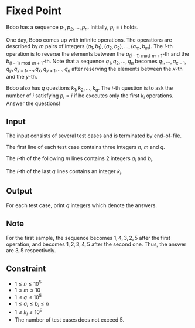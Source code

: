 # Fixed Point

Bobo has a sequence $p_1, p_2, \dots, p_n$. Initially, $p_i = i$ holds.

One day, Bobo comes up with infinite operations. The operations are described by $m$ pairs of integers $(a_1, b_1), (a_2, b_2), \dots, (a_m, b_m)$. The $i$-th operation is to reverse the elements between the $a_{(i - 1) \bmod m + 1}$-th and the $b_{(i - 1) \bmod m + 1}$-th. Note that a sequence $q_1, q_2, \dots, q_n$ becomes $q_1, \dots, q_{x - 1}, q_y, q_{y - 1}, \dots, q_x, q_{y + 1}, \dots, q_n$ after reserving the elements between the $x$-th and the $y$-th.

Bobo also has $q$ questions $k_1, k_2, \dots, k_q$. The $i$-th question is to ask the number of $i$ satisfying $p_i = i$ if he executes only the first $k_i$ operations. Answer the questions!

## Input

The input consists of several test cases and is terminated by end-of-file.

The first line of each test case contains three integers $n$, $m$ and $q$.

The $i$-th of the following $m$ lines contains $2$ integers $a_i$ and $b_i$.

The $i$-th of the last $q$ lines contains an integer $k_i$.

## Output

For each test case, print $q$ integers which denote the answers.

<!--SAMPLES-->

## Note

For the first sample, the sequence becomes $1, 4, 3, 2, 5$ after the first operation, and becomes $1, 2, 3, 4, 5$ after the second one. Thus, the answer are $3, 5$ respectively.

## Constraint

* $1 \leq n \leq 10^5$
* $1 \leq m \leq 10$
* $1 \leq q \leq 10^5$
* $1 \leq a_i \leq b_i \leq n$
* $1 \leq k_i \leq 10^9$
* The number of test cases does not exceed $5$.
